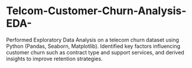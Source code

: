 # Telcom-Customer-Churn-Analysis-EDA-
Performed Exploratory Data Analysis on a telecom churn dataset using Python (Pandas, Seaborn, Matplotlib). Identified key factors influencing customer churn such as contract type and support services, and derived insights to improve retention strategies. 
